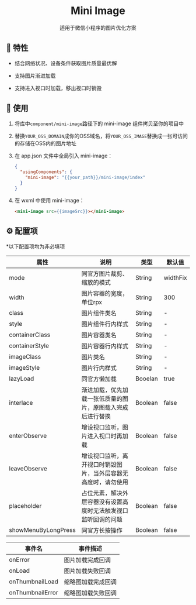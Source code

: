 <h1 align="center">Mini Image</h1>

<div align="center">适用于微信小程序的图片优化方案</div>

## 🎉 特性

- 结合网络状况、设备条件获取图片质量最优解

- 支持图片渐进加载

- 支持进入视口时加载，移出视口时销毁

## 🔨 使用

1. 将库中`component/mini-image`路径下的 mini-image 组件拷贝至你的项目中

2. 替换`YOUR_OSS_DOMAIN`成你的OSS域名，将`YOUR_OSS_IMAGE`替换成一张可访问的存储在OSS内的图片地址

3. 在 app.json 文件中全局引入 mini-image：
   
   ```json
   {
     "usingComponents": {
       "mini-image": "{{your_path}}/mini-image/index"
     }
   }
   ```

4. 在 wxml 中使用 mini-image：
   
   ```html
   <mini-image src={{imageSrc}}></mini-image>
   ```

## ⚙️ 配置项

*以下配置项均为非必填项

| 属性                  | 说明                              | 类型      | 默认值      |
| ------------------- | ------------------------------- | ------- | -------- |
| mode                | 同官方图片裁剪、缩放的模式                   | String  | widthFix |
| width               | 图片容器的宽度，单位rpx                   | String  | 300      |
| class               | 图片组件类名                          | String  | -        |
| style               | 图片组件行内样式                        | String  | -        |
| containerClass      | 图片容器类名                          | String  | -        |
| containerStyle      | 图片容器行内样式                        | String  | -        |
| imageClass          | 图片类名                            | String  | -        |
| imageStyle          | 图片行内样式                          | String  | -        |
| lazyLoad            | 同官方懒加载                          | Booelan | true     |
| interlace           | 渐进加载，优先加载一张低质量的图片，原图载入完成后进行替换   | Boolean | false    |
| enterObserve        | 增设视口监听，图片进入视口时再加载               | Boolean | false    |
| leaveObserve        | 增设视口监听，离开视口时销毁图片，当外层容器无高度时，请勿使用 | Boolean | false    |
| placeholder         | 占位元素，解决外层容器没有设置高度时无法触发视口监听回调的问题 | Boolean | false    |
| showMenuByLongPress | 同官方长按操作                         | Boolean | false    |

| 事件名              | 事件描述      |
| ---------------- | --------- |
| onError          | 图片加载完成回调  |
| onLoad           | 图片加载失败回调  |
| onThumbnailLoad  | 缩略图加载完成回调 |
| onThumbnailError | 缩略图加载失败回调 |
